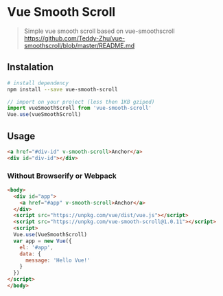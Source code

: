 # Vue Smooth Scroll

> Simple vue smooth scroll based on vue-smoothscroll https://github.com/Teddy-Zhu/vue-smoothscroll/blob/master/README.md


## Instalation
``` bash
# install dependency
npm install --save vue-smooth-scroll
``` 

``` javascript
// import on your project (less then 1KB gziped)
import vueSmoothScroll from 'vue-smooth-scroll'
Vue.use(vueSmoothScroll)
```

## Usage 
``` html
<a href="#div-id" v-smooth-scroll>Anchor</a> 
<div id="div-id"></div> 
```


### Without Browserify or Webpack
``` html
<body>
  <div id="app">
    <a href="#app" v-smooth-scroll>Anchor</a>
  </div>
  <script src="https://unpkg.com/vue/dist/vue.js"></script>
  <script src="https://unpkg.com/vue-smooth-scroll@1.0.11"></script>
  <script>
  Vue.use(VueSmoothScroll)
  var app = new Vue({
    el: '#app',
    data: {
      message: 'Hello Vue!'
    }
  })
</script>
</body>
```